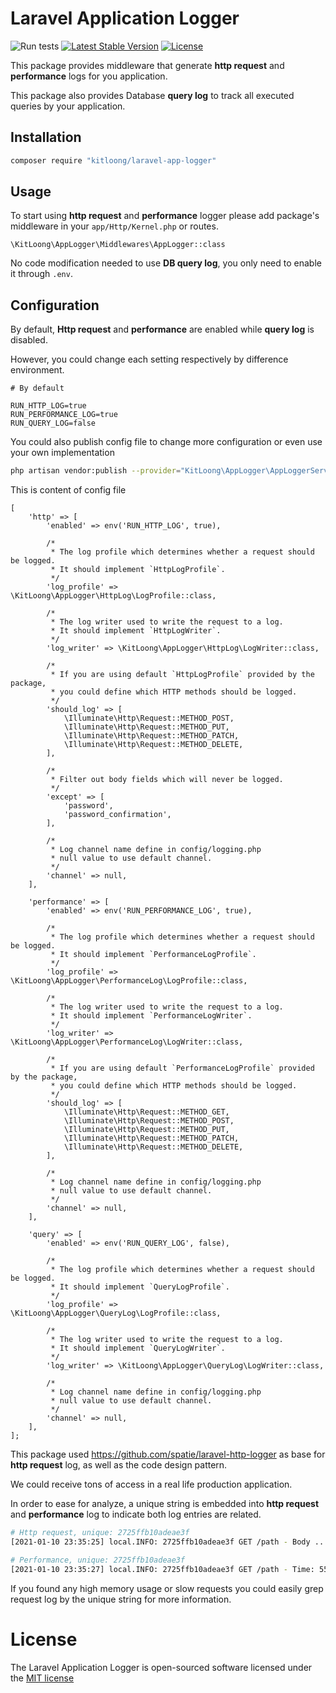 # Laravel Application Logger

![Run tests](https://github.com/kitloong/laravel-app-logger/workflows/Run%20tests/badge.svg?branch=1.x)
[![Latest Stable Version](https://poser.pugx.org/kitloong/laravel-app-logger/v/stable.png)](https://packagist.org/packages/kitloong/laravel-app-logger)
[![License](https://poser.pugx.org/kitloong/laravel-app-logger/license.png)](https://packagist.org/packages/kitloong/laravel-app-logger)

This package provides middleware that generate **http request** and **performance** logs for you application.

This package also provides Database **query log** to track all executed queries by your application.

## Installation

```bash
composer require "kitloong/laravel-app-logger"
```

## Usage

To start using **http request** and **performance** logger please add package's middleware in your `app/Http/Kernel.php` or routes.

```
\KitLoong\AppLogger\Middlewares\AppLogger::class
```

No code modification needed to use **DB query log**, you only need to enable it through `.env`.

## Configuration

By default, **Http request** and **performance** are enabled while **query log** is disabled.

However, you could change each setting respectively by difference environment.

```dotenv
# By default

RUN_HTTP_LOG=true
RUN_PERFORMANCE_LOG=true
RUN_QUERY_LOG=false
```

You could also publish config file to change more configuration or even use your own implementation

```bash
php artisan vendor:publish --provider="KitLoong\AppLogger\AppLoggerServiceProvider" --tag=config
```

This is content of config file

```
[
    'http' => [
        'enabled' => env('RUN_HTTP_LOG', true),

        /*
         * The log profile which determines whether a request should be logged.
         * It should implement `HttpLogProfile`.
         */
        'log_profile' => \KitLoong\AppLogger\HttpLog\LogProfile::class,

        /*
         * The log writer used to write the request to a log.
         * It should implement `HttpLogWriter`.
         */
        'log_writer' => \KitLoong\AppLogger\HttpLog\LogWriter::class,

        /*
         * If you are using default `HttpLogProfile` provided by the package,
         * you could define which HTTP methods should be logged.
         */
        'should_log' => [
            \Illuminate\Http\Request::METHOD_POST,
            \Illuminate\Http\Request::METHOD_PUT,
            \Illuminate\Http\Request::METHOD_PATCH,
            \Illuminate\Http\Request::METHOD_DELETE,
        ],

        /*
         * Filter out body fields which will never be logged.
         */
        'except' => [
            'password',
            'password_confirmation',
        ],

        /*
         * Log channel name define in config/logging.php
         * null value to use default channel.
         */
        'channel' => null,
    ],

    'performance' => [
        'enabled' => env('RUN_PERFORMANCE_LOG', true),

        /*
         * The log profile which determines whether a request should be logged.
         * It should implement `PerformanceLogProfile`.
         */
        'log_profile' => \KitLoong\AppLogger\PerformanceLog\LogProfile::class,

        /*
         * The log writer used to write the request to a log.
         * It should implement `PerformanceLogWriter`.
         */
        'log_writer' => \KitLoong\AppLogger\PerformanceLog\LogWriter::class,

        /*
         * If you are using default `PerformanceLogProfile` provided by the package,
         * you could define which HTTP methods should be logged.
         */
        'should_log' => [
            \Illuminate\Http\Request::METHOD_GET,
            \Illuminate\Http\Request::METHOD_POST,
            \Illuminate\Http\Request::METHOD_PUT,
            \Illuminate\Http\Request::METHOD_PATCH,
            \Illuminate\Http\Request::METHOD_DELETE,
        ],

        /*
         * Log channel name define in config/logging.php
         * null value to use default channel.
         */
        'channel' => null,
    ],

    'query' => [
        'enabled' => env('RUN_QUERY_LOG', false),

        /*
         * The log profile which determines whether a request should be logged.
         * It should implement `QueryLogProfile`.
         */
        'log_profile' => \KitLoong\AppLogger\QueryLog\LogProfile::class,

        /*
         * The log writer used to write the request to a log.
         * It should implement `QueryLogWriter`.
         */
        'log_writer' => \KitLoong\AppLogger\QueryLog\LogWriter::class,

        /*
         * Log channel name define in config/logging.php
         * null value to use default channel.
         */
        'channel' => null,
    ],
];
```

This package used https://github.com/spatie/laravel-http-logger as base for **http request** log, as well as the code design pattern.

We could receive tons of access in a real life production application.

In order to ease for analyze, a unique string is embedded into **http request** and **performance** log to indicate both log entries are related.

```bash
# Http request, unique: 2725ffb10adeae3f
[2021-01-10 23:35:25] local.INFO: 2725ffb10adeae3f GET /path - Body ...

# Performance, unique: 2725ffb10adeae3f
[2021-01-10 23:35:27] local.INFO: 2725ffb10adeae3f GET /path - Time: 55 - Memory: 5
```

If you found any high memory usage or slow requests you could easily grep request log by the unique string for more information.  

# License

The Laravel Application Logger is open-sourced software licensed under the [MIT license](LICENSE)
